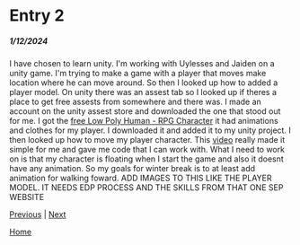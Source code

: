 # Entry 2
##### 1/12/2024

I have chosen to learn unity. I'm working with Uylesses and Jaiden on a unity game. I'm trying to make a game with a player that moves make location where he can move around. So then I looked up how to added a player model. On unity there was an assest tab so I looked up if theres a place to get free assests from somewhere and there was. I made an account on the unity assest store and downloaded the one that stood out for me. I got the [free Low Poly Human - RPG Character](https://assetstore.unity.com/packages/3d/characters/humanoids/fantasy/free-low-poly-human-rpg-character-219979) it had animations and clothes for my player. I downloaded it and added it to my unity project. I then looked up how to move my player character. This [video](https://www.youtube.com/watch?v=qQLvcS9FxnY) really made it simple for me and gave me code that I can work with. What I need to work on is that my character is floating when I start the game and also it doesnt have any animation. So my goals for winter break is to at least add animation for walking foward. ADD IMAGES TO THIS LIKE THE PLAYER MODEL. IT NEEDS EDP PROCESS AND THE SKILLS FROM THAT ONE SEP WEBSITE  

[Previous](entry01.md) | [Next](entry03.md)

[Home](../README.md)
